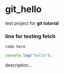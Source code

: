 # git_hello

test project for **git tutorial**

### line for testing fetch

`code here`

```javascript
console.log("hello");
```

description...
